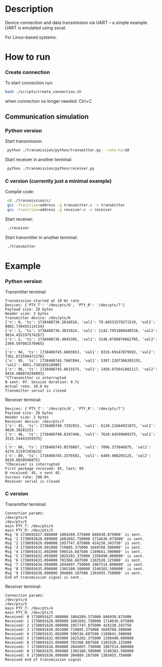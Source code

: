# Description
Device connection and data transmission via UART – a simple example. 
UART is emulated using socat. 

For Linux-based systems.

# How to run

### Create connection
To start connection run:
```bash
bash ./scripts/create_connection.sh
```
when connection no longer needed: Ctrl+C

## Communication simulation
### Python version
Start transmission:
```bash
 python ./transmission/python/transmitter.py --rate-hz=10
```

Start receiver in another terminal:
```bash
 python ./transmission/python/receiver.py
```

### C version (currently just a minimal example)
Compile code:
```bash
 cd ./transmission/c/
 gcc -fsanitize=address -g transmitter.c -o transmitter
 gcc -fsanitize=address -g receiver.c -o receiver
```
Start receiver:
```bash
 ./receiver
```
Start transmitter in another terminal:
```bash
 ./transmitter
```

# Example
### Python version
Transmitter terminal:
```terminal
Transmission started at 10 Hz rate
Devices: {'PTY_T': '/dev/pts/6', 'PTY_R': '/dev/pts/7'}
Payload size: 20 bytes
Header size: 2 bytes
Transmitter device: /dev/pts/6
{'n': 0, 'ts': 1738408736.2018816, 'val1': 79.66531579271519, 'val2': 8002.739455114154}
{'n': 1, 'ts': 1738408736.3031824, 'val1': 1142.7951800440528, 'val2': 9014.455197574267}
{'n': 2, 'ts': 1738408736.4045305, 'val1': 3146.0788074662705, 'val2': 2369.597081576965}
...
{'n': 94, 'ts': 1738408745.6603653, 'val1': 8316.69147879593, 'val2': 7361.872599472276}
{'n': 95, 'ts': 1738408745.7607894, 'val1': 5397.2207306205155, 'val2': 4051.730185618906}
{'n': 96, 'ts': 1738408745.8615575, 'val1': 1450.975641802117, 'val2': 9434.488074294803}
^CTransmitter is interrupted
N sent: 97. Session duration: 9.7s
Actual rate: 10.0 Hz
Transmitter serial is closed
```
Receiver terminal:
```terminal
Devices: {'PTY_T': '/dev/pts/6', 'PTY_R': '/dev/pts/7'}
Payload size: 20 bytes
Header size: 2 bytes
Receiver device: /dev/pts/7
{'n': 45, 'ts': 1738408740.7292933, 'val1': 6136.21044921875, 'val2': 9628.3828125}
{'n': 46, 'ts': 1738408740.8297496, 'val1': 7620.64599609375, 'val2': 3515.54443359375}
...
{'n': 88, 'ts': 1738408745.0570807, 'val1': 7096.373046875, 'val2': 4274.52197265625}
{'n': 89, 'ts': 1738408745.1576502, 'val1': 6489.908203125, 'val2': 6629.0810546875}
^CReceiver is interrupted
First package received: 45, last: 89
N received: 45, n sent 45.
Success rate: 100.0%
Receiver serial is closed
```
### C version
Transmitter terminal:
```terminal
Connection params:
/dev/pts/4
/dev/pts/5
main PTY_T: /dev/pts/4
main PTY_R: /dev/pts/5
Msg '0 1738691627.088000 1804289.375000 846930.875000' is sent.
Msg '1 1738691628.089000 1681692.750000 1714636.875000' is sent.
Msg '2 1738691629.090000 1957747.875000 424238.343750' is sent.
Msg '3 1738691630.091000 719885.375000 1649760.500000' is sent.
Msg '4 1738691631.092000 596516.687500 1189641.500000' is sent.
Msg '5 1738691632.093000 1025202.375000 1350490.000000' is sent.
Msg '6 1738691633.094000 783368.687500 1102520.125000' is sent.
Msg '7 1738691634.094000 2044897.750000 1967514.000000' is sent.
Msg '8 1738691635.096000 1365180.500000 1540383.500000' is sent.
Msg '9 1738691636.096000 304089.187500 1303455.750000' is sent.
End of transmission signal is sent.
```
Receiver terminal:
```terminal
Connection params:
/dev/pts/4
/dev/pts/5
main PTY_T: /dev/pts/4
main PTY_R: /dev/pts/5
Received: 0 1738691627.088000 1804289.375000 846930.875000
Received: 1 1738691628.089000 1681692.750000 1714636.875000
Received: 2 1738691629.090000 1957747.875000 424238.343750
Received: 3 1738691630.091000 719885.375000 1649760.500000
Received: 4 1738691631.092000 596516.687500 1189641.500000
Received: 5 1738691632.093000 1025202.375000 1350490.000000
Received: 6 1738691633.094000 783368.687500 1102520.125000
Received: 7 1738691634.094000 2044897.750000 1967514.000000
Received: 8 1738691635.096000 1365180.500000 1540383.500000
Received: 9 1738691636.096000 304089.187500 1303455.750000
Received end of transmission signal
```
